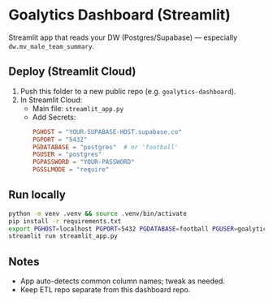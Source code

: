 # Goalytics Dashboard (Streamlit)

Streamlit app that reads your DW (Postgres/Supabase) — especially `dw.mv_male_team_summary`.

## Deploy (Streamlit Cloud)

1. Push this folder to a new public repo (e.g. `goalytics-dashboard`).
2. In Streamlit Cloud:
   - Main file: `streamlit_app.py`
   - Add Secrets:
     ```toml
     PGHOST = "YOUR-SUPABASE-HOST.supabase.co"
     PGPORT = "5432"
     PGDATABASE = "postgres"  # or 'football'
     PGUSER = "postgres"
     PGPASSWORD = "YOUR-PASSWORD"
     PGSSLMODE = "require"
     ```

## Run locally

```bash
python -m venv .venv && source .venv/bin/activate
pip install -r requirements.txt
export PGHOST=localhost PGPORT=5432 PGDATABASE=football PGUSER=goalytics PGPASSWORD=goalytics PGSSLMODE=prefer
streamlit run streamlit_app.py
```

## Notes
- App auto-detects common column names; tweak as needed.
- Keep ETL repo separate from this dashboard repo.
